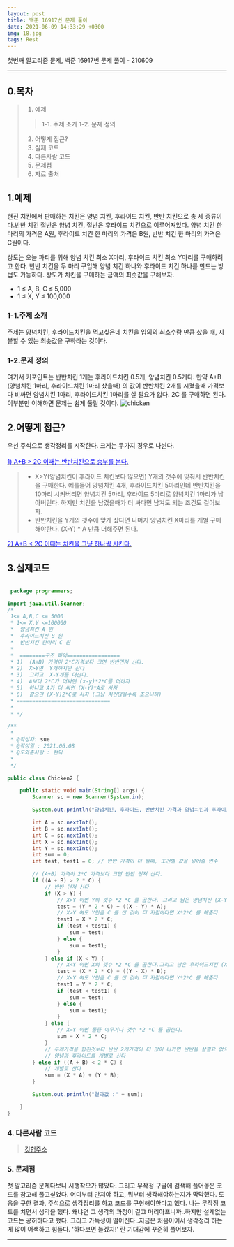 ```yaml
---
layout: post
title: 백준 16917번 문제 풀이
date: 2021-06-09 14:33:29 +0300
img: 18.jpg
tags: Rest
---
```


첫번째 알고리즘 문제, 백준 16917번 문제 풀이 - 210609

***
## 0.목차
> 1. 예제 
>> 1-1. 주제 소개
>> 1-2. 문제 정의 
> 2. 어떻게 접근?
> 3. 실제 코드
> 4. 다른사람 코드
> 5. 문제점
> 6. 자료 출처

## 1.예제 
현진 치킨에서 판매하는 치킨은 양념 치킨, 후라이드 치킨, 반반 치킨으로 총 세 종류이다.반반 치킨 절반은 양념 치킨, 절반은 후라이드 치킨으로 이루어져있다. 
양념 치킨 한 마리의 가격은 A원, 후라이드 치킨 한 마리의 가격은 B원, 반반 치킨 한 마리의 가격은 C원이다.

상도는 오늘 파티를 위해 양념 치킨 최소 X마리, 후라이드 치킨 최소 Y마리를 구매하려고 한다. 반반 치킨을 두 마리 구입해 양념 치킨 하나와 후라이드 치킨 하나를 만드는 방법도 가능하다. 상도가 치킨을 구매하는 금액의 최솟값을 구해보자.

- 1 ≤ A, B, C ≤ 5,000
- 1 ≤ X, Y ≤ 100,000


### 1-1.주제 소개 
주제는 양념치킨, 후라이드치킨을 먹고싶은데 치킨을 임의의 최소수량 만큼 샀을 때, 지불할 수 있는 최솟값을 구하라는 것이다. 

### 1-2.문제 정의
여기서 키포인트는 반반치킨 1개는 후라이드치킨 0.5개, 양념치킨 0.5개다.
만약 A+B (양념치킨 1마리, 후라이드치킨 1마리 샀을때) 의 값이 반반치킨 2개를 시켰을때 가격보다 비싸면 양념치킨 1마리, 후라이드치킨 1마리를 살 필요가 없다. 
2C 를 구매하면 된다. 이부분만 이해하면 문제는 쉽게 풀릴 것이다. 
![chicken](../../../../images/chicken.jpeg)

## 2.어떻게 접근?
우선 주석으로 생각정리를 시작한다. 크게는 두가지 경우로 나뉜다. <br>
<br>
<u><span style="color:blue"> 1) A+B > 2C  이때는 반반치킨으로 승부를 본다.</span></u>
> - X>Y(양념치킨이 후라이드 치킨보다 많으면) Y개의 갯수에 맞춰서 반반치킨을 구매한다. 예를들어 양념치킨 4개, 후라이드치킨 5마리인데 반반치킨을 10마리 시켜버리면 양념치킨 5마리, 후라이드 5마리로 양념치킨 1마리가 남아버린다. 하지만  치킨을 남겼을때가 더 싸다면 남겨도 되는 조건도 걸어보자.
> - 반반치킨을 Y개의 갯수에 맞게 샀다면 나머지 양념치킨 X마리를 개별 구매해야한다. (X-Y) * A 만큼 더해주면 된다. 


<u><span style="color:blue">2) A+B < 2C  이때는 치킨을 그냥 하나씩 시킨다. </span></u>

## 3.실제코드

```java
 
 package programmers;

import java.util.Scanner;
/*
 1<= A,B,C <= 5000
 * 1<= X,Y <=100000
 *  양념치킨 A 원
 *  후라이드치킨 B 원
 *  반반치킨 한마리 C 원 
 *  
 *  ========구조 파악=================
 * 1)  (A+B) 가격이 2*C가격보다 크면 반반먼저 산다.
 * 2)  X>Y면  Y개까지만 산다
 * 3)  그리고  X-Y개를 더산다. 
 * 4)  A보다 2*C가 더싸면 (x-y)*2*C를 더하자
 * 5)  아니고 A가 더 싸면 (X-Y)*A로 사자
 * 6)  같으면 (X-Y)2*C로 사자 (그냥 치킨많을수록 조으니까)
 * ==============================
 * 
 * */

/**
 * 
 * @작성자: sue
 * @작성일 : 2021.06.08
 * @도와준사람 : 현딕
 * 
 */

public class Chicken2 {

	public static void main(String[] args) {
		Scanner sc = new Scanner(System.in);

		System.out.println("양념치킨, 후라이드, 반반치킨 가격과 양념치킨과 후라이드치킨의 최소 수량을 순서대로 입력하세요.");

		int A = sc.nextInt();
		int B = sc.nextInt();
		int C = sc.nextInt();
		int X = sc.nextInt();
		int Y = sc.nextInt();
		int sum = 0;
		int test, test1 = 0; // 반반 가격이 더 쌀때, 조건별 값을 넣어줄 변수

		// (A+B) 가격이 2*C 가격보다 크면 반반 먼저 산다.
		if ((A + B) > 2 * C) {
			// 반반 먼저 산다
			if (X > Y) {
				// X>Y 이면 Y의 갯수 *2 *C 를 곱한다. 그리고 남은 양념치킨 (X-Y)*A를 더해준다
				test = (Y * 2 * C) + ((X - Y) * A);
				// X>Y 여도 Y만큼 C 를 산 값이 더 저렴하다면 X*2*C 를 해준다
				test1 = X * 2 * C;
				if (test < test1) {
					sum = test;
				} else {
					sum = test1;
				}
			} else if (X < Y) {
				// X<Y 이면 X의 갯수 *2 *C 를 곱한다.그리고 남은 후라이드치킨 (X-Y)*B를 더해준다
				test = (X * 2 * C) + ((Y - X) * B);
				// X<Y 여도 Y만큼 C 를 산 값이 더 저렴하다면 Y*2*C 를 해준다
				test1 = Y * 2 * C;
				if (test < test1) {
					sum = test;
				} else {
					sum = test1;
				}
			} else {
				// X=Y 이면 둘중 아무거나 갯수 *2 *C 를 곱한다.
				sum = X * 2 * C;
			}
			// 두개가격을 합친것보다 반반 2개가격이 더 많이 나가면 반반을 살필요 없으므로
			// 양념과 후라이드를 개별로 산다
		} else if ((A + B) < 2 * C) {
			// 개별로 산다
			sum = (X * A) + (Y * B);
		}

		System.out.println("결과값 :" + sum);

	}
}
```

### 4. 다른사람 코드

>[깃헙주소](https://hs95blue.github.io/chicken)

### 5. 문제점

첫 알고리즘 문제다보니 시행착오가 많았다. 그리고 무작정 구글에 검색해 풀어놓은 코드를 참고해 풀고싶었다. 어디부터 만져야 하고, 뭐부터 생각해야하는지가 막막했다. 도움을 구한 결과, 주석으로 생각정리를 하고 코드를 구현해야한다고 했다. 
나는 무작정 코드를 치면서 생각을 했다. 왜냐면 그 생각의 과정이 길고 머리아프니까..하지만 설계없는 코드는 공허하다고 했다. 그리고 가독성이 떨어진다..지금은 처음이어서 생각정리 하는게 많이 어색하고 힘들다. '하다보면 늘겠지!' 란 기대감에 꾸준히 풀어보자.
- - -
